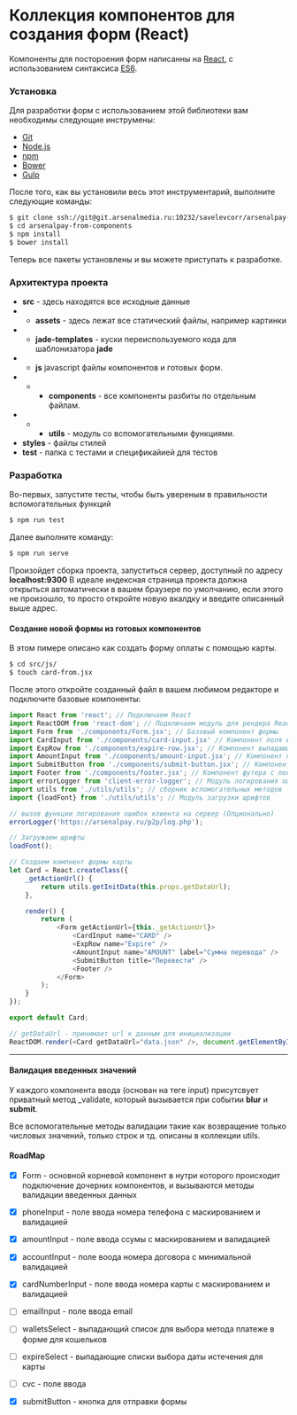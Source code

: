 # Коллекция компонентов для создания форм (React)

Компоненты для постороения форм написанны на [React], с использованием синтаксиса [ES6].

### Установка
Для разработки форм с использованием этой библиотеки вам необходимы следующие инструмены:

- [Git]
- [Node.js]
- [npm]
- [Bower]
- [Gulp]

После того, как вы установили весь этот инструментарий, выполните следующие команды:

```sh
$ git clone ssh://git@git.arsenalmedia.ru:10232/savelevcorr/arsenalpay-from-components.git
$ cd arsenalpay-from-components
$ npm install
$ bower install
```

Теперь все пакеты установлены и вы можете приступать к разработке.

### Архитектура проекта
 - __src__ - здесь находятся все исходные данные
 - - __assets__ -  здесь лежат все статический файлы, например картинки
 - - __jade-templates__ - куски переиспользуемого кода для шаблонизатора **jade**
 - - __js__ javascript файлы компонентов и готовых форм.
 - - - __components__ - все компоненты разбиты по отдельным файлам.
 - - - __utils__ - модуль со вспомогательными функциями.
 - __styles__ - файлы стилей
 - __test__ - папка с тестами и спецификайией для тестов

### Разработка

Во-первых, запустите тесты, чтобы быть увереным в правильности вспомогательных функций
```sh
$ npm run test
```

Далее выполните команду:
```sh
$ npm run serve
```
Произойдет сборка проекта, запуститься сервер, доступный по адресу __localhost:9300__
В идеале индексная страница проекта должна открыться автоматически в  вашем браузере по умолчанию,
если этого не произошло, то просто откройте новую вкалдку и введите описанный выше адрес.

#### Создание новой формы из готовых компонентов

В этом пимере описано как создать форму оплаты с помощью карты.

```sh
$ cd src/js/
$ touch card-from.jsx
```

После этого откройте созданный файл в вашем любимом редакторе и подключите базовые компоненты:
```javascript
import React from 'react'; // Подключаем React
import ReactDOM from 'react-dom'; // Подключаем модуль для рендера React компонентов в DOM
import Form from './components/Form.jsx'; // Базовый компонент формы
import CardInput from './components/card-input.jsx' // Компонент поля ввода номера карты
import ExpRow from './components/expire-row.jsx'; // Компонент выпадающих списков даты истечения и cvc
import AmountInput from './components/amount-input.jsx'; // Компонент поля вводы суммы
import SubmitButton from './components/submit-button.jsx'; // Компонент кнопки для сабмита
import Footer from './components/footer.jsx'; // Компонент футера с логотипами и ссылкой
import errorLogger from 'client-error-logger'; // Модуль логирования ошибок
import utils from './utils/utils'; // сборник вспомогательных методов
import {loadFont} from './utils/utils'; // Модуль загрузки шрифтов

// вызов функции логирования ошибок клиента на сервер (Опционально)
errorLogger('https://arsenalpay.ru/p2p/log.php');

// Загружаем шрифты
loadFont();

// Создаем компнент формы карты
let Card = React.createClass({
    _getActionUrl() {
        return utils.getInitData(this.props.getDataUrl);
    },

    render() {
        return (
            <Form getActionUrl={this._getActionUrl}>
                <CardInput name="CARD" />
                <ExpRow name="Expire" />
                <AmountInput name="AMOUNT" label="Сумма перевода" />
                <SubmitButton title="Перевести" />
                <Footer />
            </Form>
        );
    }
});

export default Card;

// getDataUrl - принимает url к данным для инициализации
ReactDOM.render(<Card getDataUrl="data.json" />, document.getElementById('card-form'));
```

-----

#### Валидация введенных значений
У каждого компонента ввода (основан на теге input) присутсвует приватный метод _validate,
который вызывается при событии __blur__ и __submit__.

Все вспомогательные методы валидации такие как возвращение только числовых значений,
только строк и тд. описаны в коллекции utils.

#### RoadMap
  - [x] Form - основной корневой компонент в нутри которого происходит подключение
        дочерних компонентов, и вызываются методы валидации введенных данных
  - [x] phoneInput - поле ввода номера телефона с маскированием и валидацией
  - [x] amountInput - поле ввода ссумы с маскированием и валидацией
  - [x] accountInput - поле воода номера договора с минимальной валидацией
  - [x] cardNumberInput - поле ввода номера карты с маскированием и валидацией
  - [ ] emailInput - поле ввода email
  - [ ] walletsSelect - выпадающий список для выбора метода платеже в форме для кошельков
  - [ ] expireSelect - выпадающие списки выбора даты истечения для карты
  - [ ] cvc - поле ввода 
  - [x] submitButton - кнопка для отправки формы
  
  
[//]: # (Вспомогательные ссылки и данные.)

[React]: <https://facebook.github.io/react/>
[jQuery Mask Plugin]: <https://github.com/igorescobar/jQuery-Mask-Plugin>
[jQuery.inputmask]: <https://github.com/RobinHerbots/jquery.inputmask>
[ES6]: <https://developer.mozilla.org/ru/docs/Web/JavaScript/New_in_JavaScript/ECMAScript_6_support_in_Mozilla>
[Git]: <https://git-scm.com/book/ru/v2/%D0%92%D0%B2%D0%B5%D0%B4%D0%B5%D0%BD%D0%B8%D0%B5-%D0%A3%D1%81%D1%82%D0%B0%D0%BD%D0%BE%D0%B2%D0%BA%D0%B0-Git>
[Node.js]: <https://nodejs.org/en/>
[npm]: <https://www.npmjs.com/>
[Bower]: <http://bower.io/>
[Gulp]: <http://gulpjs.com/>